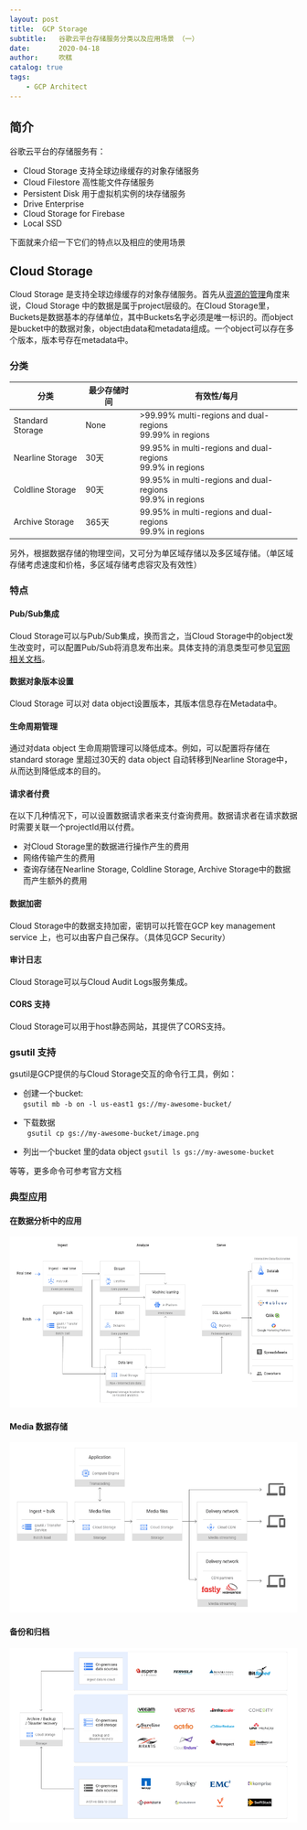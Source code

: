 ```yaml
---
layout: post
title:  GCP Storage
subtitle:   谷歌云平台存储服务分类以及应用场景 （一）
date:       2020-04-18	
author:     吹糕
catalog: true 	
tags:							
    - GCP Architect
---
```


## 简介
谷歌云平台的存储服务有：
- Cloud Storage 
支持全球边缘缓存的对象存储服务
- Cloud Filestore
高性能文件存储服务
- Persistent Disk
用于虚拟机实例的块存储服务
- Drive Enterprise
- Cloud Storage for Firebase
- Local SSD

下面就来介绍一下它们的特点以及相应的使用场景

## Cloud Storage 
  Cloud Storage 是支持全球边缘缓存的对象存储服务。首先从[资源的管理](http://example.com/)角度来说，Cloud Storage 中的数据是属于project层级的。在Cloud Storage里，Buckets是数据基本的存储单位，其中Buckets名字必须是唯一标识的。而object是bucket中的数据对象，object由data和metadata组成。一个object可以存在多个版本，版本号存在metadata中。

### 分类

|    分类    | 最少存储时间 |    有效性/每月
| -- | -- |--
| Standard Storage |  None |>99.99%  multi-regions and dual-regions <br> 99.99% in regions
| Nearline Storage       |  30天 |99.95% in multi-regions and dual-regions<br>99.9% in regions
| Coldline Storage      |  90天 |99.95% in multi-regions and dual-regions<br>99.9% in regions
| Archive Storage       |  365天 |99.95% in multi-regions and dual-regions<br>99.9% in regions

另外，根据数据存储的物理空间，又可分为单区域存储以及多区域存储。（单区域存储考虑速度和价格，多区域存储考虑容灾及有效性）
### 特点
#### Pub/Sub集成
Cloud Storage可以与Pub/Sub集成，换而言之，当Cloud Storage中的object发生改变时，可以配置Pub/Sub将消息发布出来。具体支持的消息类型可参见[官网相关文档](https://cloud.google.com/storage/docs/pubsub-notifications)。

#### 数据对象版本设置
Cloud Storage 可以对 data object设置版本，其版本信息存在Metadata中。
#### 生命周期管理
通过对data object 生命周期管理可以降低成本。例如，可以配置将存储在standard storage 里超过30天的 data object 自动转移到Nearline Storage中，从而达到降低成本的目的。
#### 请求者付费
在以下几种情况下，可以设置数据请求者来支付查询费用。数据请求者在请求数据时需要关联一个projectId用以付费。
- 对Cloud Storage里的数据进行操作产生的费用
- 网络传输产生的费用
- 查询存储在Nearline Storage, Coldline Storage, Archive Storage中的数据而产生额外的费用
#### 数据加密
Cloud Storage中的数据支持加密，密钥可以托管在GCP key management service 上，也可以由客户自己保存。（具体见GCP Security）
#### 审计日志
Cloud Storage可以与Cloud Audit Logs服务集成。
#### CORS 支持
Cloud Storage可以用于host静态网站，其提供了CORS支持。

### gsutil 支持
gsutil是GCP提供的与Cloud Storage交互的命令行工具，例如：
- 创建一个bucket:  
  `` gsutil mb -b on -l us-east1 gs://my-awesome-bucket/ ``

- 下载数据  
  `` gsutil cp gs://my-awesome-bucket/image.png``
- 列出一个bucket 里的data object
  `` gsutil ls gs://my-awesome-bucket ``

等等，更多命令可参考官方文档
### 典型应用

#### 在数据分析中的应用

![在数据分析中的应用](/assets/cloud-storage-integrated-repository.png)

#### Media 数据存储
![在数据分析中的应用](/assets/cloud-storage-media-content-storage-and-delivery.png)

#### 备份和归档
![在数据分析中的应用](/assets/cloud-storage-backups-and-archives.png)
